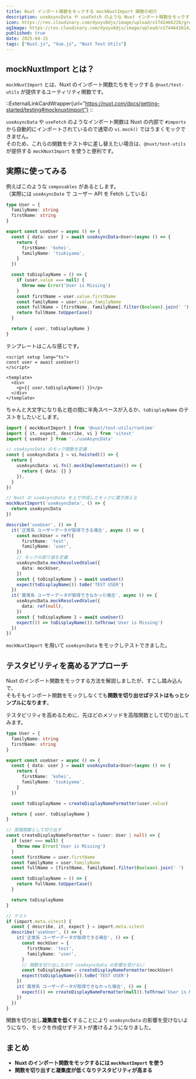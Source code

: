 ```yaml
---
title: Nuxt インポート関数をモックする mockNuxtImport 関数の紹介
description: useAsyncData や useFetch のような Nuxt インポート関数をモックするのに便利な mockNuxtImport の紹介と凝集度を低くしテスタビリティを高める方法を紹介します。
icon: https://res.cloudinary.com/dyoyv8djx/image/upload/v1742466220/green-transparent_gw7l0b.png
ogImage: https://res.cloudinary.com/dyoyv8djx/image/upload/v1744641614/tsukiyama-blog/mock-nuxt-import/mock-nuxt-import-thumbnail_zqckp3.png
published: true
date: 2025-04-15
tags: ["Nuxt.js", "Vue.js", "Nuxt Test Utils"]
---
```


## mockNuxtImport とは？

`mockNuxtImport` とは、Nuxt のインポート関数たちをモックする `@nuxt/test-utils` が提供するユーティリティ関数です。

::ExternalLinkCardWrapper{url="https://nuxt.com/docs/getting-started/testing#mocknuxtimport"}
::

`useAsyncData` や `useFetch` のようなインポート関数は Nuxt の内部で `#imports` から自動的にインポートされているので通常の `vi.mock()` ではうまくモックできません。<br>
そのため、これらの関数をテスト中に差し替えたい場合は、`@nuxt/test-utils` が提供する `mockNuxtImport` を使うと便利です。

## 実際に使ってみる

例えばこのような `composables` があるとします。<br>
（実際には `useAsyncDate` で ユーザー API を Fetch している）

```ts [user.ts]
type User = {
  familyName: string
  firstName: string
}

export const useUser = async () => {
  const { data: user } = await useAsyncData<User>(async () => {
    return {
      firstName: 'kohei',
      familyName: 'tsukiyama',
    }
  })

  const toDisplayName = () => {
    if (user.value === null) {
      throw new Error('User is Missing')
    }
    const firstName = user.value.firstName
    const familyName = user.value.familyName
    const fullName = [firstName, familyName].filter(Boolean).join(' ')
    return fullName.toUpperCase()
  }

  return { user, toDisplayName }
}
```

テンプレートはこんな感じです。

```vue [index.vue]
<script setup lang="ts">
const user = await useUser()
</script>

<template>
  <div>
    <p>{{ user.toDisplayName() }}</p>
  </div>
</template>
```

ちゃんと大文字になり名と姓の間に半角スペースが入るか、`toDisplayName` のテストをしたいとします。

```ts [user.spec.ts]
import { mockNuxtImport } from '@nuxt/test-utils/runtime'
import { it, expect, describe, vi } from 'vitest'
import { useUser } from '../useAsyncData'

// useAsyncData のモック関数を定義
const { useAsyncData } = vi.hoisted(() => {
  return {
    useAsyncData: vi.fn().mockImplementation(() => {
      return { data: {} }
    }),
  }
})

// Nuxt の useAsyncData を上で作成したモックに置き換える
mockNuxtImport('useAsyncData', () => {
  return useAsyncData
})

describe('useUser', () => {
  it('正常系 ユーザーデータが取得できる場合', async () => {
    const mockUser = ref({
      firstName: 'test',
      familyName: 'user',
    })
    // モックの戻り値を定義
    useAsyncData.mockResolvedValue({
      data: mockUser,
    })
    const { toDisplayName } = await useUser()
    expect(toDisplayName()).toBe('TEST USER')
  })
  it('異常系 ユーザーデータが取得できなかった場合', async () => {
    useAsyncData.mockResolvedValue({
      data: ref(null),
    })
    const { toDisplayName } = await useUser()
    expect(() => toDisplayName()).toThrow('User is Missing')
  })
})

```

`mockNuxtImport` を用いて `useAsyncData` をモックしテストできました。

## テスタビリティを高めるアプローチ

Nuxt のインポート関数をモックする方法を解説しましたが、すこし踏み込んで、<br>
そもそもインポート関数をモックしなくても**関数を切り出せばテストはもっとシンプルになります**。

テスタビリティを高めるために、先ほどのメソッドを高階関数として切り出してみます。

```ts [user.ts]
type User = {
  familyName: string
  firstName: string
}

export const useUser = async () => {
  const { data: user } = await useAsyncData<User>(async () => {
    return {
      firstName: 'kohei',
      familyName: 'tsukiyama',
    }
  })

  const toDisplayName = createDisplayNameFormatter(user.value)

  return { user, toDisplayName }
}

// 高階関数として切り出す
const createDisplayNameFormatter = (user: User | null) => {
  if (user === null) {
    throw new Error('User is Missing')
  }
  const firstName = user.firstName
  const familyName = user.familyName
  const fullName = [firstName, familyName].filter(Boolean).join(' ')

  const toDisplayName = () => {
    return fullName.toUpperCase()
  }

  return toDisplayName
}

// テスト
if (import.meta.vitest) {
  const { describe, it, expect } = import.meta.vitest
  describe('useUser', () => {
    it('正常系 ユーザーデータが取得できる場合', () => {
      const mockUser = {
        firstName: 'test',
        familyName: 'user',
      }
      // 関数を切り出したので useAsyncData の影響を受けない
      const toDisplayName = createDisplayNameFormatter(mockUser)
      expect(toDisplayName()).toBe('TEST USER')
    })
    it('異常系 ユーザーデータが取得できなかった場合', () => {
      expect(() => createDisplayNameFormatter(null)).toThrow('User is Missing')
    })
  })
}

```

関数を切り出し**凝集度を低く**することにより `useAsyncData` の影響を受けないようになり、モックを作成せずテストが書けるようになりました。

## まとめ

- **Nuxt のインポート関数をモックするには `mockNuxtImport` を使う**
- **関数を切り出すと凝集度が低くなりテスタビリティが高まる**
